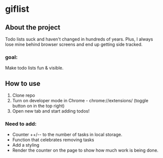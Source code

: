# giflist

## About the project
Todo lists suck and haven't changed in hundreds of years. Plus, I always lose mine behind browser screens and end up getting side tracked.  

### goal: 
Make todo lists fun & visible. 

## How to use
1. Clone repo
2. Turn on developer mode in Chrome - chrome://extensions/ (toggle button on in the top right)
3. Open new tab and start adding todos!


### Need to add:
- Counter ++/-- to the number of tasks in local storage.
- Function that celebrates removing tasks
- Add a styling
- Render the counter on the page to show how much work is being done. 
